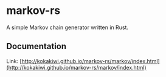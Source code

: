 markov-rs
=========

A simple Markov chain generator written in Rust.

Documentation
-------------

Link: [http://kokakiwi.github.io/markov-rs/markov/index.html](http://kokakiwi.github.io/markov-rs/markov/index.html)
